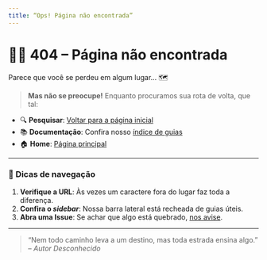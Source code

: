 ```yaml
---
title: “Ops! Página não encontrada”
---
```


# 🕵️‍♂️ 404 – Página não encontrada

Parece que você se perdeu em algum lugar… 🗺️

> **Mas não se preocupe!** Enquanto procuramos sua rota de volta, que tal:

- 🔍 **Pesquisar**: [Voltar para a página inicial](/)  
- 📚 **Documentação**: Confira nosso [índice de guias](docs/guia-de-instalacao-do-docker-na-vm.md)  
- 🏠 **Home**: [Página principal](/)

---

### 🚀 Dicas de navegação

1. **Verifique a URL**: Às vezes um caractere fora do lugar faz toda a diferença.  
2. **Confira o _sidebar_**: Nossa barra lateral está recheada de guias úteis.  
3. **Abra uma Issue**: Se achar que algo está quebrado, [nos avise](https://github.com/pravtz/seu-repo/issues).

---

> “Nem todo caminho leva a um destino, mas toda estrada ensina algo.” – *Autor Desconhecido*  
